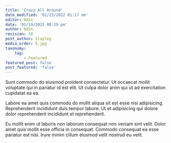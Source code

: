 ```yaml
---
title: 'Crazy All Around'
date_modified: '02/23/2022 01:17 am'
editor: Odin
date: '01/19/2022 08:19 pm'
author: Odin
revision: 10
post_author: Slayley
media_order: 5.jpg
taxonomy:
    tag:
        - Featured
featured_post: false
post_featured: 'false'
---
```


Sunt commodo do eiusmod proident consectetur. Ut occaecat mollit voluptate qui in pariatur id est elit. Ut culpa dolor anim qui ut ad exercitation cupidatat ea ea.

Labore ea amet quis commodo do mollit aliqua sit est esse nisi adipisicing. Reprehenderit incididunt duis tempor labore. Ut et adipisicing qui dolore dolor reprehenderit incididunt et reprehenderit.

Eu mollit enim ut laboris non laborum consequat non veniam sint velit. Dolor amet quis mollit esse officia in consequat. Commodo consequat ea esse pariatur est nisi. Irure minim cillum eiusmod velit nostrud eu velit.